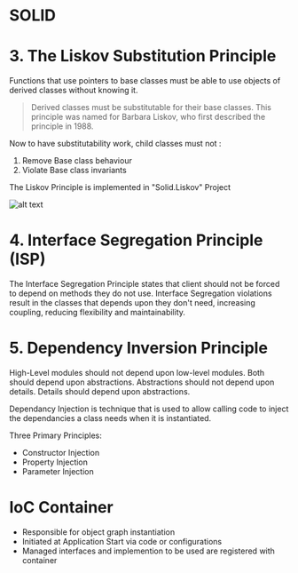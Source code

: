 # SOLID

# 3. The Liskov Substitution Principle
Functions that use pointers to base classes must be able to use objects of derived classes without knowing it.

> Derived classes must be substitutable for their base classes.
This principle was named for Barbara Liskov, who first described the principle in 1988.

Now to have substitutability work, child classes must not :
1. Remove Base class behaviour
2. Violate Base class invariants

The Liskov Principle is implemented in "Solid.Liskov" Project

![alt text](https://www.tomdalling.com/images/posts/lsp.jpg)

# 4. Interface Segregation Principle (ISP)
The Interface Segregation Principle states that client should not be forced to depend on methods they do not use. Interface Segregation violations result in the classes that depends upon they don't need, increasing coupling, reducing flexibility and maintainability.  

# 5. Dependency Inversion Principle
High-Level modules should not depend upon low-level modules. Both should depend upon abstractions. Abstractions should not depend upon details. Details should depend upon abstractions.

Dependancy Injection is technique that is used to allow calling code to inject the dependancies a class needs when it is instantiated.

Three Primary Principles:
- Constructor Injection
- Property Injection
- Parameter Injection 

# IoC Container
- Responsible for object graph instantiation
- Initiated at Application Start via code or configurations
- Managed interfaces and implemention to be used are registered with container
